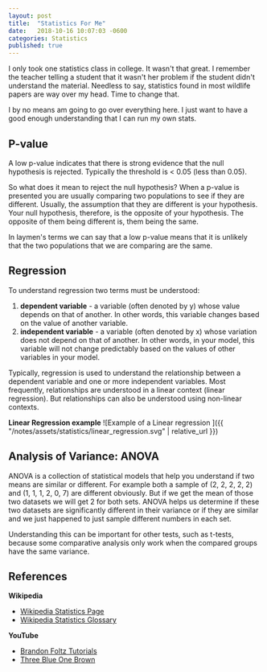```yaml
---
layout: post
title:  "Statistics For Me"
date:   2018-10-16 10:07:03 -0600
categories: Statistics
published: true
---
```


I only took one statistics class in college.  It wasn't that great.  I remember the teacher telling a student that it wasn't her problem if the student didn't understand the material.  Needless to say, statistics found in most wildlife papers are way over my head. Time to change that.

I by no means am going to go over everything here.  I just want to have a good enough understanding that I can run my own stats.

## P-value
A low p-value indicates that there is strong evidence that the null hypothesis is rejected. Typically the threshold is < 0.05 (less than 0.05).  

So what does it mean to reject the null hypothesis?  When a p-value is presented you are usually comparing two populations to see if they are different.  Usually, the assumption that they are different is your hypothesis.  Your null hypothesis, therefore, is the opposite of your hypothesis. The opposite of them being different is, them being the same.  

In laymen's terms we can say that a low p-value means that it is unlikely that the two populations that we are comparing are the same.

## Regression
To understand regression two terms must be understood:
1. **dependent variable** - a variable (often denoted by y) whose value depends on that of another.  In other words, this variable changes based on the value of another variable.
2. **independent variable** - a variable (often denoted by x) whose variation does not depend on that of another. In other words, in your model, this variable will not change predictably based on the values of other variables in your model.

Typically, regression is used to understand the relationship between a dependent variable and one or more independent variables.  Most frequently, relationships are understood in a linear context (linear regression).  But relationships can also be understood using non-linear contexts.

**Linear Regression example**
![Example of a Linear regression ]({{ "/notes/assets/statistics/linear_regression.svg" | relative_url }})


## Analysis of Variance: ANOVA
ANOVA is a collection of statistical models that help you understand if two means are similar or different.  For example both a sample of (2, 2, 2, 2, 2) and (1, 1, 1, 2, 0, 7) are different obviously.  But if we get the mean of those two datasets we will get 2 for both sets.  ANOVA helps us determine if these two datasets are significantly different in their variance or if they are similar and we just happened to just sample different numbers in each set. 

Understanding this can be important for other tests, such as t-tests, because some comparative analysis only work when the compared groups have the same variance.


## References
**Wikipedia**
* [Wikipedia Statistics Page](https://en.wikipedia.org/wiki/Statistics)
* [Wikipedia Statistics Glossary](https://en.wikipedia.org/wiki/Glossary_of_probability_and_statistics)

**YouTube**
* [Brandon Foltz Tutorials](https://www.youtube.com/user/BCFoltz)
* [Three Blue One Brown](https://www.youtube.com/channel/UCYO_jab_esuFRV4b17AJtAw)
